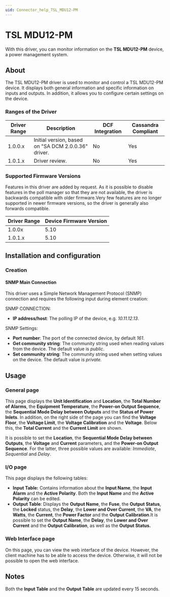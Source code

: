 ```yaml
---
uid: Connector_help_TSL_MDU12-PM
---
```


# TSL MDU12-PM

With this driver, you can monitor information on the **TSL MDU12-PM** device, a power management system.

## About

The TSL MDU12-PM driver is used to monitor and control a TSL MDU12-PM device. It displays both general information and specific information on inputs and outputs. In addition, it allows you to configure certain settings on the device.

### Ranges of the Driver

| **Driver Range** | **Description**                                     | **DCF Integration** | **Cassandra Compliant** |
|------------------|-----------------------------------------------------|---------------------|-------------------------|
| 1.0.0.x          | Initial version, based on "SA DCM 2.0.0.36" driver. | No                  | Yes                     |
| 1.0.1.x          | Driver review.                                      | No                  | Yes                     |

### Supported Firmware Versions

Features in this driver are added by request. As it is possible to disable features in the poll manager so that they are not available, the driver is backwards compatible with older firmware.Very few features are no longer supported in newer firmware versions, so the driver is generally also forwards compatible.

| **Driver Range** | **Device Firmware Version** |
|------------------|-----------------------------|
| 1.0.0x           | 5.10                        |
| 1.0.1.x          | 5.10                        |

## Installation and configuration

### Creation

#### SNMP Main Connection

This driver uses a Simple Network Management Protocol (SNMP) connection and requires the following input during element creation:

SNMP CONNECTION:

- **IP address/host**: The polling IP of the device, e.g. *10.11.12.13*.

SNMP Settings:

- **Port number**: The port of the connected device, by default *161*.
- **Get community string**: The community string used when reading values from the device. The default value is *public*.
- **Set community string**: The community string used when setting values on the device. The default value is *private.*

## Usage

### General page

This page displays the **Unit Identification** and **Location**, the **Total Number of Alarms**, the **Equipment Temperature**, the **Power-on Output Sequence**, the **Sequential Mode Delay between Outputs** and the **Status of Power Inlets**. In addition, on the right side of the page you can find the **Voltage Floor**, the **Voltage Limit**, the **Voltage Calibration** and the **Voltage**. Below this, the **Total Current** and the **Current Limit** are shown.

It is possible to set the **Location**, the **Sequential Mode Delay between Outputs**, the **Voltage** and **Current** parameters, and the **Power-on Output Sequence**. For the latter, three possible values are available: *Immediate*, *Sequential* and *Delay*.

### I/O page

This page displays the following tables:

- **Input Table:** Contains information about the **Input Name**, the **Input Alarm** and the **Active Polarity**. Both the **Input Name** and the **Active Polarity** can be edited.
- **Output Table**: Displays the **Output Name**, the **Fuse**, the **Output Status**, the **Locked** status, the **Delay**, the **Lower and Over Current**, the **VA**, the **Watts**, the **Current**, the **Power Factor** and the **Output Calibration**.It is possible to set the **Output Name**, the **Delay**, the **Lower and Over Current** and the **Output Calibration**, as well as the **Output Status.**

### Web Interface page

On this page, you can view the web interface of the device. However, the client machine has to be able to access the device. Otherwise, it will not be possible to open the web interface.

## Notes

Both the **Input Table** and the **Output Table** are updated every 15 seconds.
